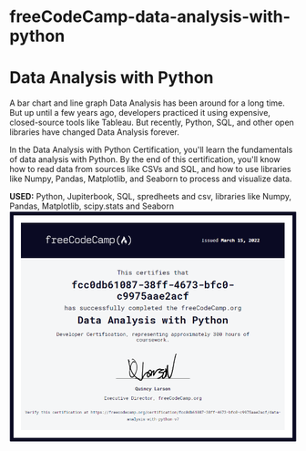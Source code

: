 # freeCodeCamp-data-analysis-with-python

<h1>Data Analysis with Python</h1>
A bar chart and line graph
Data Analysis has been around for a long time. But up until a few years ago, developers practiced it using expensive, closed-source tools like Tableau. But recently, Python, SQL, and other open libraries have changed Data Analysis forever.

In the Data Analysis with Python Certification, you'll learn the fundamentals of data analysis with Python. By the end of this certification, you'll know how to read data from sources like CSVs and SQL, and how to use libraries like Numpy, Pandas, Matplotlib, and Seaborn to process and visualize data.</br>

<b>USED:</b> Python, Jupiterbook, SQL, spredheets and csv, libraries like Numpy, Pandas, Matplotlib, scipy.stats and Seaborn
<br />
<img src="certifies.png" alt="Certificate" />
